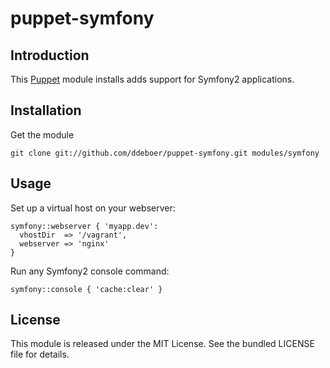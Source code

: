 puppet-symfony
==============

Introduction
------------

This [Puppet](https://puppetlabs.com/) module installs adds support for Symfony2 applications.

Installation
------------

Get the module

    git clone git://github.com/ddeboer/puppet-symfony.git modules/symfony

Usage
-----

Set up a virtual host on your webserver:

```puppet
symfony::webserver { 'myapp.dev':
  vhostDir  => '/vagrant',
  webserver => 'nginx'
}
```

Run any Symfony2 console command:

```puppet
symfony::console { 'cache:clear' }
```

License
-------

This module is released under the MIT License. See the bundled LICENSE file for
details.